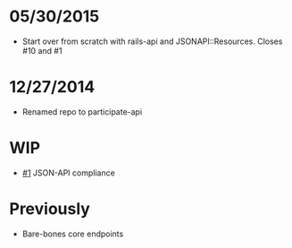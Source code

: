 05/30/2015
==========
* Start over from scratch with rails-api and JSONAPI::Resources. Closes #10 and #1

12/27/2014
==========
* Renamed repo to participate-api

WIP
===
* [#1](https://github.com/oliverbarnes/participate-api/issues/1) JSON-API compliance

Previously
==========
* Bare-bones core endpoints 
